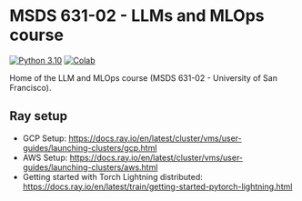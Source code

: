 # MSDS 631-02 - LLMs and MLOps course

[![Python 3.10](https://img.shields.io/badge/python-3.10-blue.svg)](https://www.python.org/downloads/release/python-31011/)
[![Colab](https://colab.research.google.com/assets/colab-badge.svg)](https://colab.research.google.com/github/nkthiebaut/guanaco)

Home of the LLM and MLOps course (MSDS 631-02 - University of San Francisco).

## Ray setup

- GCP Setup: https://docs.ray.io/en/latest/cluster/vms/user-guides/launching-clusters/gcp.html
- AWS Setup: https://docs.ray.io/en/latest/cluster/vms/user-guides/launching-clusters/aws.html
- Getting started with Torch Lightning distributed: https://docs.ray.io/en/latest/train/getting-started-pytorch-lightning.html
